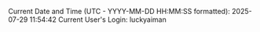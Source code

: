 Current Date and Time (UTC - YYYY-MM-DD HH:MM:SS formatted): 2025-07-29 11:54:42
Current User's Login: luckyaiman
